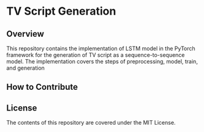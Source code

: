 # TV Script Generation
## Overview
This repository contains the implementation of LSTM model in the PyTorch framework for the generation of TV script as a sequence-to-sequence model. The implementation covers the steps of preprocessing, model, train, and generation 

## How to Contribute

## License
The contents of this repository are covered under the MIT License.